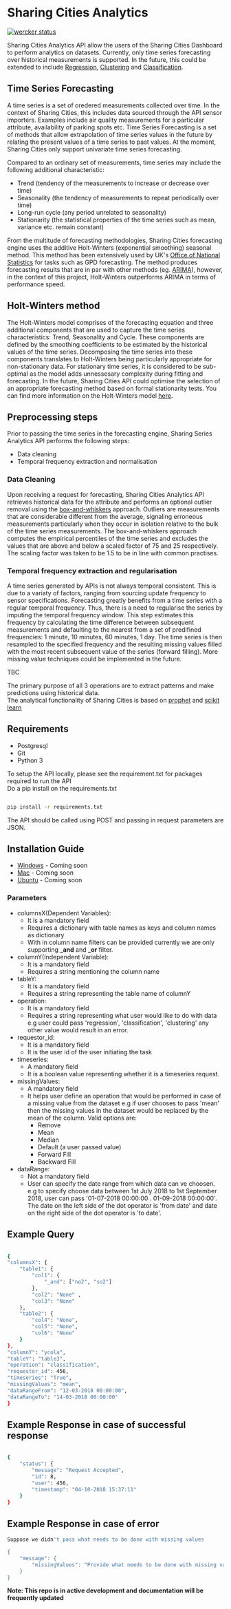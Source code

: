 # Sharing Cities Analytics

[![wercker status](https://app.wercker.com/status/350323c0db166acb5049b26ec2330f42/s/master "wercker status")](https://app.wercker.com/project/byKey/350323c0db166acb5049b26ec2330f42)

Sharing Cities Analytics API allow the users of the Sharing Cities Dashboard to perform analytics on datasets. Currently, only time series forecasting over historical measurements is supported. In the future, this could be extended to include [Regression](https://en.wikipedia.org/wiki/Regression), [Clustering](https://en.wikipedia.org/wiki/Cluster_analysis) and [Classification](https://en.wikipedia.org/wiki/Statistical_classification). 

## Time Series Forecasting
A time series is a set of oredered measurements collected over time. In the context of Sharing Cities, this includes data sourced through the API sensor importers. Examples include air quality measurements for a particular attribute, availability of parking spots etc. Time Series Forecasting is a set of methods that allow extrapolation of time series values in the future by relating the present values of a time series to past values. At the moment, Sharing Cities only support univariate time series forecasting. 

Compared to an ordinary set of measurements, time series may include the following additional characteristic:

- Trend (tendency of the measurements to increase or decrease over time)
- Seasonality (the tendency of measurements to repeat periodically over time)
- Long-run cycle (any period unrelated to seasonality)
- Stationarity (the statistical properties of the time series such as mean, variance etc. remain constant)

From the multitude of forecasting methodologies, Sharing Cities forecasting engine uses the additive Holt-Winters (exponential smoothing) seasonal method. This method has been extensively used by UK's [Office of National Statistics](https://www.ons.gov.uk/) for tasks such as GPD forecasting. The method produces forecasting results that are in par with other methods (eg. [ARIMA](https://en.wikipedia.org/wiki/Autoregressive_integrated_moving_average)), however, in the context of this project, Holt-Winters outperforms ARIMA in terms of performance speed. 

## Holt-Winters method
The Holt-Winters model comprises of the forecasting equation and three additional components that are used to capture the time series characteristics: Trend, Seasonality and Cycle. These components are defined by the smoothing coefficients to be estimated by the historical values of the time series. Decomposing the time series into these components translates to Holt-Winters being particularly appropriate for non-stationary data. For stationary time series, it is considered to be sub-optimal as the model adds unnessesary complexity during fitting and forecasting. In the future, Sharing Cities API could optimise the selection of an appropriate forecasting method based on formal stationarity tests. You can find more information on the Holt-Winters model [here](https://otexts.org/fpp2/holt-winters.html).

## Preprocessing steps
Prior to passing the time series in the forecasting engine, Sharing Series Analytics API performs the following steps:

- Data cleaning
- Temporal frequency extraction and normalisation

### Data Cleaning
Upon receiving a request for forecasting, Sharing Cities Analytics API retrieves historical data for the attribute and performs an optional outlier removal using the [box-and-whiskers](https://en.wikipedia.org/wiki/Box_plot) approach.  Outliers are  measurements that are considerable different from the average, signaling erroneous measurements particularly when they occur in isolation relative to the bulk of the time series measurements. The box-and-whiskers approach computes the empirical percentiles of the time series and excludes the values that are above and below a scaled factor of 75 and 25 respectively. The scaling factor was taken to be 1.5 to be in line with common practises. 

### Temporal frequency extraction and regularisation
A time series generated by APIs is not always temporal consistent. This is due to a variaty of factors, ranging from sourcing update frequency to sensor specifications. Forecasting greatly benefits from a time series with a regular temporal frequency. Thus, there is a need to regularise the series by imputing the temporal frequency window. This step estimates this frequency  by calculating the time difference between subsequent measurements and defaulting to the nearest from a set of predifined frequencies: 1 minute, 10 minutes, 60 minutes, 1 day. The time series is then resampled to the specified frequency and the resulting missing values filled with the most recent subsequent value of the series (forward filling). More missing value techniques could be implemented in the future.

TBC

The primary purpose of all 3 operations are to extract patterns and make predictions using historical data. \
The analytical functionality of Sharing Cities is based on [prophet](https://facebook.github.io/prophet/docs/quick_start.html) and [scikit learn](http://scikit-learn.org/stable/)

## Requirements

- Postgresql
- Git
- Python 3

To setup the API locally, please see the requirement.txt for packages required to run the API \
Do a pip install on the requirements.txt

```bash

pip install -r requirements.txt

```

The API should be called using POST and passing in request parameters are JSON.

## Installation Guide
- [Windows]() - Coming soon
- [Mac]() - Coming soon
- [Ubuntu]() - Coming soon

### Parameters

- columnsX(Dependent Variables):
    - It is a mandatory field
    - Requires a dictionary with table names as keys and column names as dictionary
    - With in column name filters can be provided currently we are only 
    supporting **_and** and **_or** filter.
- columnY(Independent Variable):
    - It is a mandatory field
    - Requires a string mentioning the column name
- tableY:
    - It is a mandatory field
    - Requires a string representing the table name of columnY
- operation:
    - It is a mandatory field
    - Requires a string representing what user would like to do with data e.g user could pass 'regression', 'classification', 'clustering' any other value would result in an error.
- requestor_id:
    - It is a mandatory field
    - It is the user id of the user initiating the task
- timeseries:
    - A mandatory field
    - It is a boolean value representing whether it is a timeseries request.
- missingValues:
    - A mandatory field
    - It helps user define an operation that would be performed in case of a missing value from the dataset e.g if user chooses to pass 'mean' then the missing values in the dataset would be replaced by the mean of the column. Valid options are:
        - Remove
        - Mean
        - Median
        - Default (a user passed value)
        - Forward Fill
        - Backward Fill
- dataRange:
    - Not a mandatory field
    - User can specify the date range from which data can ve choosen. e.g to specify choose data between 1st July 2018 to 1st September 2018, user can pass '01-07-2018 00:00:00 . 01-09-2018 00:00:00'. The date on the left side of the dot operator is 'from date' and date on the right side of the dot operator is 'to date'.

## Example Query

```bash

{
"columnsX": {
	"table1": {
		"col1": {
			"_and": ["no2", "so2"]
		},
		"col2": "None" ,
		"col3": "None"
	},
	"table2": {
		"col4": "None",
		"col5": "None",
		"col6": "None"
	}
},
"columnY": "ycola",
"tableY": "table3",
"operation": "classification",
"requestor_id": 456,
"timeseries": "True",
"missingValues": "mean",
"dataRangeFrom": "12-03-2018 00:00:00",
"dataRangeTo": "14-03-2018 00:00:00"
}

```

## Example Response in case of successful response

```bash

{
    "status": {
        "message": "Request Accepted",
        "id": 8,
        "user": 456,
        "timestamp": "04-10-2018 15:37:11"
    }
}

```

## Example Response in case of error

```bash
Suppose we didn't pass what needs to be done with missing values

{
    "message": {
        "missingValues": "Provide what needs to be done with missing values"
    }
}

```

**Note: This repo is in active development and documentation will be frequently updated**

